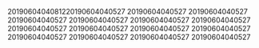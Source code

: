 2019060404081220190604040527
20190604040527
20190604040527
20190604040527
20190604040527
20190604040527
20190604040527
20190604040527
20190604040527
20190604040527
20190604040527
20190604040527
20190604040527
20190604040527
20190604040527
